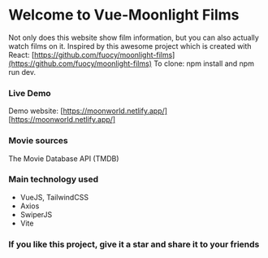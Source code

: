 # Welcome to Vue-Moonlight Films
Not only does this website show film information, but you can also actually watch films on it.
Inspired by this awesome project which is created with React: [https://github.com/fuocy/moonlight-films](https://github.com/fuocy/moonlight-films)
To clone: npm install and npm run dev.
### Live Demo
Demo website: [https://moonworld.netlify.app/] [https://moonworld.netlify.app/]
### Movie sources
The Movie Database API (TMDB)
### Main technology used
-   VueJS, TailwindCSS
-   Axios
-   SwiperJS
-   Vite
###  If you like this project, give it a star and share it to your friends 
